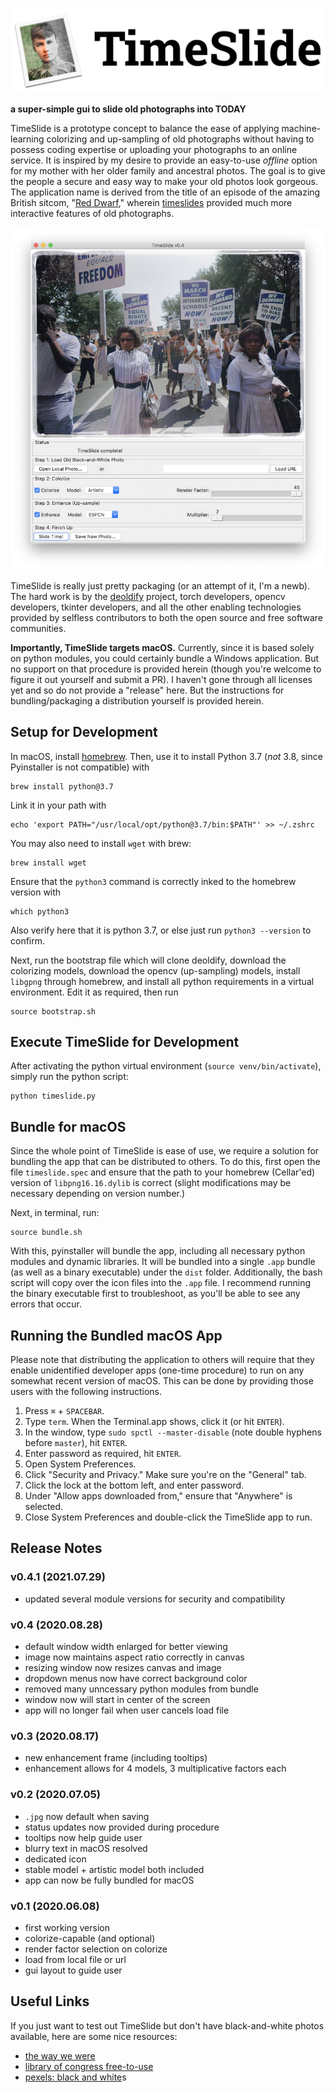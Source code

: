 ![TimeSlide](./imgs/logo.png)

__a super-simple gui to slide old photographs into TODAY__

TimeSlide is a prototype concept to balance the ease of applying machine-learning colorizing and up-sampling of old photographs without having to possess coding expertise or uploading your photographs to an online service. It is inspired by my desire to provide an easy-to-use *offline* option for my mother with her older family and ancestral photos. The goal is to give the people a secure and easy way to make your old photos look gorgeous. The application name is derived from the title of an episode of the amazing British sitcom, "[Red Dwarf](https://www.reddwarf.co.uk/news/index.cfm)," wherein [timeslides](https://en.wikipedia.org/wiki/Timeslides) provided much more interactive features of old photographs.

![TimeSlide Screenshot](./imgs/timeslide_screenshot.png)

TimeSlide is really just pretty packaging (or an attempt of it, I'm a newb). The hard work is by the [deoldify](https://github.com/jantic/DeOldify) project, torch developers, opencv developers, tkinter developers, and all the other enabling technologies provided by selfless contributors to both the open source and free software communities. 

__Importantly, TimeSlide targets macOS.__ Currently, since it is based solely on python modules, you could certainly bundle a Windows application. But no support on that procedure is provided herein (though you're welcome to figure it out yourself and submit a PR). I haven't gone through all licenses yet and so do not provide a "release" here. But the instructions for bundling/packaging a distribution yourself is provided herein.

## Setup for Development

In macOS, install [homebrew](https://brew.sh). Then, use it to install Python 3.7 (*not* 3.8, since Pyinstaller is not compatible) with 
```
brew install python@3.7
```

Link it in your path with 
```
echo 'export PATH="/usr/local/opt/python@3.7/bin:$PATH"' >> ~/.zshrc
```

You may also need to install `wget` with brew:
```
brew install wget
```

Ensure that the `python3` command is correctly inked to the homebrew version with
```
which python3
```

Also verify here that it is python 3.7, or else just run `python3 --version` to confirm.

Next, run the bootstrap file which will clone deoldify, download the colorizing models, download the opencv (up-sampling) models, install `libgpng` through homebrew, and install all python requirements in a virtual environment. Edit it as required, then run
```
source bootstrap.sh
```

## Execute TimeSlide for Development

After activating the python virtual environment (`source venv/bin/activate`), simply run the python script:
```
python timeslide.py
```

## Bundle for macOS

Since the whole point of TimeSlide is ease of use, we require a solution for bundling the app that can be distributed to others. To do this, first open the file `timeslide.spec` and ensure that the path to your homebrew (Cellar'ed) version of `libpng16.16.dylib` is correct (slight modifications may be necessary depending on version number.) 

Next, in terminal, run:
```
source bundle.sh
```

With this, pyinstaller will bundle the app, including all necessary python modules and dynamic libraries. It will be bundled into a single `.app` bundle (as well as a binary executable) under the `dist` folder. Additionally, the bash script will copy over the icon files into the `.app` file. I recommend running the binary executable first to troubleshoot, as you'll be able to see any errors that occur. 

## Running the Bundled macOS App

Please note that distributing the application to others will require that they enable unidentified developer apps (one-time procedure) to run on any somewhat recent version of macOS. This can be done by providing those users with the following instructions.

1. Press `⌘` + `SPACEBAR`.
2. Type `term`. When the Terminal.app shows, click it (or hit `ENTER`).
3. In the window, type `sudo spctl --master-disable` (note double hyphens before `master`), hit `ENTER`.
4. Enter password as required, hit `ENTER`.
5. Open System Preferences.
6. Click "Security and Privacy." Make sure you're on the "General" tab.
7. Click the lock at the bottom left, and enter password.
8. Under "Allow apps downloaded from," ensure that "Anywhere" is selected.
9. Close System Preferences and double-click the TimeSlide app to run.

## Release Notes

### v0.4.1 (2021.07.29)
- updated several module versions for security and compatibility

### v0.4 (2020.08.28)
- default window width enlarged for better viewing
- image now maintains aspect ratio correctly in canvas
- resizing window now resizes canvas and image
- dropdown menus now have correct background color
- removed many unncessary python modules from bundle
- window now will start in center of the screen
- app will no longer fail when user cancels load file

### v0.3 (2020.08.17)
- new enhancement frame (including tooltips)
- enhancement allows for 4 models, 3 multiplicative factors each

### v0.2 (2020.07.05)

- `.jpg` now default when saving
- status updates now provided during procedure
- tooltips now help guide user
- blurry text in macOS resolved
- dedicated icon
- stable model + artistic model both included
- app can now be fully bundled for macOS

### v0.1 (2020.06.08)

- first working version
- colorize-capable (and optional)
- render factor selection on colorize
- load from local file or url
- gui layout to guide user

## Useful Links

If you just want to test out TimeSlide but don't have black-and-white photos available, here are some nice resources:

- [the way we were](https://www.reddit.com/r/TheWayWeWere/)
- [library of congress free-to-use](https://www.loc.gov/free-to-use/)
- [pexels: black and white](https://www.pexels.com/search/black%20and%20white/)s